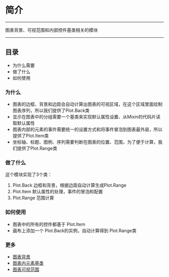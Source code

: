 # 简介

---

图表背景、可视范围和内部控件基类相关的模块

---

## 目录

  * 为什么需要
  * 做了什么
  * 如何使用

### 为什么

  * 图表的边框、背景和边距会自动计算出图表的可视区域，在这个区域里面绘制图表序列，所以我们提供了Plot.Back类
  * 显示在图表中的分组需要一个基类来实现默认属性设置、从Mixin的代码片读取默认属性
  * 图表内部的元素的事件需要统一的设置方式和将事件冒泡到图表最外层，所以提供了Plot.Item类
  * 坐标轴、标题、图例、序列需要判断在图表的位置、范围，为了便于计算，我们提供了Plot.Range类

### 做了什么
  
  这个模块实现了3个类：

  1. Plot.Back 边框和背景，根据边距自动计算生成Plot.Range
  2. Plot.Item 默认属性的处理，事件的冒泡和配置
  3. Plot.Range 范围计算


### 如何使用

  * 图表中的所有的控件都基于 Plot.Item
  * 画布上添加一个 Plot.Back的实例，自动计算得到 Plot.Range类


### 更多

  * [图表背景](back.md)
  * [图表内元素基类](item.md)
  * [图表可视范围](range.md)
 